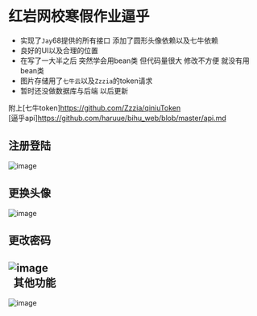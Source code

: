 红岩网校寒假作业逼乎
====

* 实现了`Jay`68提供的所有接口 添加了圆形头像依赖以及七牛依赖<br>
* 良好的UI以及合理的位置<br>
* 在写了一大半之后 突然学会用bean类 但代码量很大 修改不方便 就没有用bean类<br>
* 图片存储用了`七牛云`以及`Zzzia`的token请求<br>
* 暂时还没做数据库与后端 以后更新


附上[七牛token]https://github.com/Zzzia/qiniuToken<br>
[逼乎api]https://github.com/haruue/bihu_web/blob/master/api.md


注册登陆<br>
-----
![image](https://github.com/fengxinyao1/BiHu/tree/master/app/picture/注册登陆.gif)<br>
  
更换头像<br>
-----
![image](https://github.com/fengxinyao1/BiHu/tree/master/app/picture/更改头像.gif)<br>

更改密码<br>
-----
![image](https://github.com/fengxinyao1/BiHu/tree/master/app/picture/更改密码.gif)<br>
  
其他功能<br>
-----
![image](https://github.com/fengxinyao1/BiHu/tree/master/app/picture/其他.gif)<br>
  
  
  
